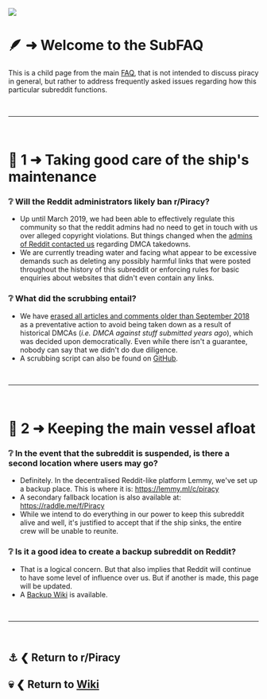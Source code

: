 ![](%%subfaq%%)

# 🪶 ➜ Welcome to the **SubFAQ**
This is a child page from the main [FAQ](https://www.reddit.com/r/piracy/wiki/faq/), that is not intended to discuss piracy in general, but rather to address frequently asked issues regarding how this particular subreddit functions.

&nbsp;

---

&nbsp;

# 📑 1 ➜ Taking good care of the ship's maintenance

### ❔ Will the Reddit administrators likely ban r/Piracy?
- Up until March 2019, we had been able to effectively regulate this community so that the reddit admins had no need to get in touch with us over alleged copyright violations. But things changed when the [admins of Reddit contacted us](https://www.reddit.com/r/Piracy/comments/b28d9q/rpiracy_has_received_a_notice_of_multiple/) regarding DMCA takedowns.
- We are currently treading water and facing what appear to be excessive demands such as deleting any possibly harmful links that were posted throughout the history of this subreddit or enforcing rules for basic enquiries about websites that didn't even contain any links.

### ❔ What did the scrubbing entail?
- We have [erased all articles and comments older than September 2018](https://www.reddit.com/r/Piracy/comments/b4pkwp/scrubbin_the_deck/) as a preventative action to avoid being taken down as a result of historical DMCAs (*i.e. DMCA against stuff submitted years ago*), which was decided upon democratically. Even while there isn't a guarantee, nobody can say that we didn't do due diligence.
- A scrubbing script can also be found on [GitHub](https://github.com/db0/subredditScrubber).

&nbsp;

---

&nbsp;

# 📑 2 ➜ Keeping the main vessel afloat

### ❔ In the event that the subreddit is suspended, is there a second location where users may go?
- Definitely. In the decentralised Reddit-like platform Lemmy, we've set up a backup place. This is where it is: https://lemmy.ml/c/piracy
- A secondary fallback location is also available at: https://raddle.me/f/Piracy
- While we intend to do everything in our power to keep this subreddit alive and well, it's justified to accept that if the ship sinks, the entire crew will be unable to reunite.

### ❔ Is it a good idea to create a backup subreddit on Reddit?
- That is a logical concern. But that also implies that Reddit will continue to have some level of influence over us. But if another is made, this page will be updated.
- A [Backup Wiki](https://notabug.org/TheChumBucket/PiracySubreddit/src/master/wiki) is available.

&nbsp;

---

&nbsp;

⚓ ❮ Return to **r/Piracy**
---
💀 ❮ Return to [**Wiki**](https://www.reddit.com/r/Piracy/wiki/index/)
---
